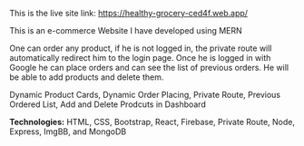 This is the live site link: https://healthy-grocery-ced4f.web.app/

This is an e-commerce Website I have developed using MERN

One can order any product, if he is not logged in, the private
route will automatically redirect him to the login page. Once he is logged
in with Google he can place orders and can see the list of previous orders.
He will be able to add products and delete them.

Dynamic Product Cards,
Dynamic Order Placing,
Private Route,
Previous Ordered List,
Add and Delete Prodcuts in Dashboard

**Technologies:** HTML, CSS, Bootstrap, React, Firebase, Private Route,
Node, Express, ImgBB, and MongoDB

